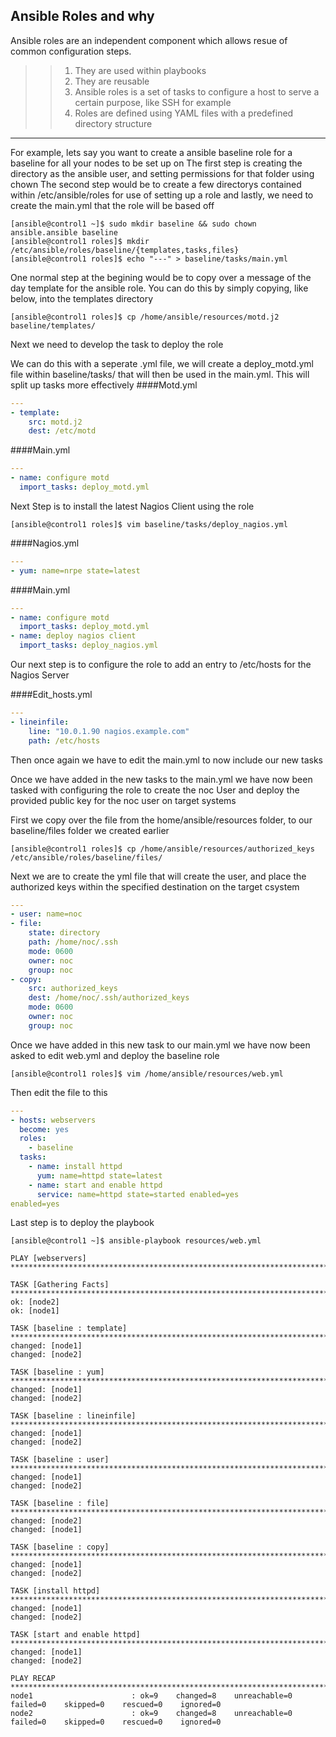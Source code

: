 ## Ansible Roles and why

Ansible roles are an independent component which allows resue of common configuration steps.

> > 1. They are used within playbooks
> > 2. They are reusable
> > 3. Ansible roles is a set of tasks to configure a host to serve a certain purpose, like SSH for example
> > 4. Roles are defined using YAML files with a predefined directory structure

---

For example, lets say you want to create a ansible baseline role for a baseline for all your nodes to be set up on
The first step is creating the directory as the ansible user, and setting permissions for that folder using chown
The second step would be to create a few directorys contained within /etc/ansible/roles for use of setting up a role
and lastly, we need to create the main.yml that the role will be based off

```console
[ansible@control1 ~]$ sudo mkdir baseline && sudo chown ansible.ansible baseline
[ansible@control1 roles]$ mkdir /etc/ansible/roles/baseline/{templates,tasks,files}
[ansible@control1 roles]$ echo "---" > baseline/tasks/main.yml
```

One normal step at the begining would be to copy over a message of the day template for the ansible role. You can do this by
simply copying, like below, into the templates directory

```console
[ansible@control1 roles]$ cp /home/ansible/resources/motd.j2 baseline/templates/
```

Next we need to develop the task to deploy the role

We can do this with a seperate .yml file, we will create a deploy_motd.yml file within baseline/tasks/ that will then be used in the main.yml. This will split up tasks more effectively
####Motd.yml

```yml
---
- template:
    src: motd.j2
    dest: /etc/motd
```

####Main.yml

```yml
---
- name: configure motd
  import_tasks: deploy_motd.yml
```

Next Step is to install the latest Nagios Client using the role

```console
[ansible@control1 roles]$ vim baseline/tasks/deploy_nagios.yml
```

####Nagios.yml

```yml
---
- yum: name=nrpe state=latest
```

####Main.yml

```yml
---
- name: configure motd
  import_tasks: deploy_motd.yml
- name: deploy nagios client
  import_tasks: deploy_nagios.yml
```

Our next step is to configure the role to add an entry to /etc/hosts for the Nagios
Server

####Edit_hosts.yml

```yml
---
- lineinfile:
    line: "10.0.1.90 nagios.example.com"
    path: /etc/hosts
```

Then once again we have to edit the main.yml to now include our new tasks

Once we have added in the new tasks to the main.yml we have now been tasked with
configuring the role to create the noc User and deploy the provided public
key for the noc user on target systems

First we copy over the file from the home/ansible/resources folder, to our baseline/files folder we created earlier

```console
[ansible@control1 roles]$ cp /home/ansible/resources/authorized_keys /etc/ansible/roles/baseline/files/
```

Next we are to create the yml file that will create the user, and place the authorized keys within the specified destination on the target csystem

```yml
---
- user: name=noc
- file:
    state: directory
    path: /home/noc/.ssh
    mode: 0600
    owner: noc
    group: noc
- copy:
    src: authorized_keys
    dest: /home/noc/.ssh/authorized_keys
    mode: 0600
    owner: noc
    group: noc
```

Once we have added in this new task to our main.yml we have now been asked to edit web.yml and deploy the baseline role

```console
[ansible@control1 roles]$ vim /home/ansible/resources/web.yml
```

Then edit the file to this

```yml
---
- hosts: webservers
  become: yes
  roles:
    - baseline
  tasks:
    - name: install httpd
      yum: name=httpd state=latest
    - name: start and enable httpd
      service: name=httpd state=started enabled=yes
enabled=yes
```

Last step is to deploy the playbook

```console
[ansible@control1 ~]$ ansible-playbook resources/web.yml

PLAY [webservers] *******************************************************************************************************************************************************************************************************************************

TASK [Gathering Facts] **************************************************************************************************************************************************************************************************************************
ok: [node2]
ok: [node1]

TASK [baseline : template] **********************************************************************************************************************************************************************************************************************
changed: [node1]
changed: [node2]

TASK [baseline : yum] ***************************************************************************************************************************************************************************************************************************
changed: [node1]
changed: [node2]

TASK [baseline : lineinfile] ********************************************************************************************************************************************************************************************************************
changed: [node1]
changed: [node2]

TASK [baseline : user] **************************************************************************************************************************************************************************************************************************
changed: [node1]
changed: [node2]

TASK [baseline : file] **************************************************************************************************************************************************************************************************************************
changed: [node2]
changed: [node1]

TASK [baseline : copy] **************************************************************************************************************************************************************************************************************************
changed: [node1]
changed: [node2]

TASK [install httpd] ****************************************************************************************************************************************************************************************************************************
changed: [node1]
changed: [node2]

TASK [start and enable httpd] *******************************************************************************************************************************************************************************************************************
changed: [node1]
changed: [node2]

PLAY RECAP **************************************************************************************************************************************************************************************************************************************
node1                      : ok=9    changed=8    unreachable=0    failed=0    skipped=0    rescued=0    ignored=0
node2                      : ok=9    changed=8    unreachable=0    failed=0    skipped=0    rescued=0    ignored=0
```
